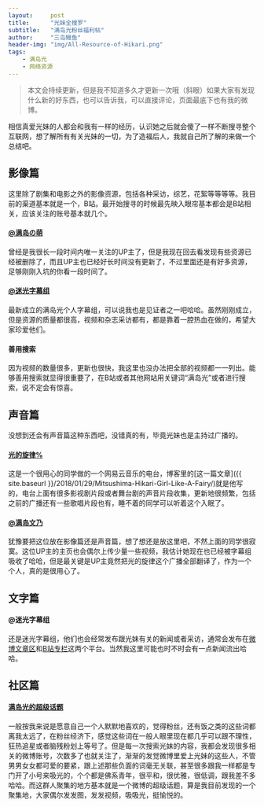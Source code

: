 ```yaml
---
layout:     post
title:      "光妹全搜罗"
subtitle:   "满岛光粉丝福利帖"
author:     "三岛鳗鱼"
header-img: "img/All-Resource-of-Hikari.png"
tags:
    - 满岛光
    - 网络资源
---
```


>本文会持续更新，但是我不知道多久才更新一次哦（斜眼）如果大家有发现什么新的好东西，也可以告诉我，可以直接评论，页面最底下也有我的微博。

相信真爱光妹的人都会和我有一样的经历，认识她之后就会傻了一样不断搜寻整个互联网，想了解所有有关光妹的一切，为了造福后人，我就自己所了解的来做一个总结吧。

## 影像篇

这里除了剧集和电影之外的影像资源，包括各种采访，综艺，花絮等等等等。我目前的渠道基本就是一个，B站。最开始搜寻的时候最先映入眼帘基本都会是B站相关，应该关注的账号基本就几个。

#### [@满岛の萌](https://space.bilibili.com/447064/#/)

曾经是我很长一段时间内唯一关注的UP主了，但是我现在回去看发现有些资源已经被删除了，而且UP主也已经好长时间没有更新了，不过里面还是有好多资源，足够刚刚入坑的你看一段时间了。

#### [@迷光字幕组](https://space.bilibili.com/3027349/#/)

最新成立的满岛光个人字幕组，可以说我也是见证者之一吧哈哈。虽然刚刚成立，但是资源的质量都很高，视频和杂志采访都有，都是靠着一腔热血在做的，希望大家珍爱他们。

#### 善用搜索

因为视频的数量很多，更新也很快，我这里也没办法把全部的视频都一一列出。能够善用搜索就显得很重要了，在B站或者其他网站用关键词“满岛光”或者进行搜索，说不定会有惊喜。

## 声音篇

没想到还会有声音篇这种东西吧，没错真的有，毕竟光妹也是主持过广播的。

#### [光的旋律%](http://music.163.com/#/radio/349949732?userid=44231045)

这是一个很用心的同学做的一个网易云音乐的电台，博客里的[这一篇文章]({{ site.baseurl }}/2018/01/29/Mitsushima-Hikari-Girl-Like-A-Fairy/)就是他写的，电台上面有很多影视剧片段或者舞台剧的声音片段收集，更新地很频繁，包括之前的广播还有一些歌唱片段也有，睡不着的同学可以听着这个入眠了。

#### [@满岛文乃 ](https://space.bilibili.com/5160574/#/)

犹豫要把这位放在影像篇还是声音篇，想了想还是放这里吧，不然上面的同学很寂寞。这位UP主的主页也会偶尔上传少量一些视频，我估计她现在也已经被字幕组吸收了哈哈，但是最关键是UP主竟然把光的旋律这个广播全部翻译了，作为一个个人，真的是很用心了。

## 文字篇

#### @迷光字幕组

还是迷光字幕组，他们也会经常发布跟光妹有关的新闻或者采访，通常会发布在[微博文章区](https://weibo.com/p/1005056286361419/wenzhang)和[B站专栏](https://space.bilibili.com/3027349/#/article)这两个平台。当然我这里可能也时不时会有一点新闻流出哈哈。

## 社区篇

#### [满岛光的超级话题]( https://weibo.com/p/1008084989d223732bf6f02f75ea30efad58a9/super_index)

一般按我来说是愿意自己一个人默默地喜欢的，觉得粉丝，还有饭之类的这些词都离我太远了，在粉丝经济下，感觉这些词在一般人眼里现在都几乎可以跟不理性，狂热追星或者脑残粉划上等号了。但是每一次搜索光妹的内容，我都会发现很多相关的微博账号，次数多了也就关注了，渐渐的发觉微博里爱上光妹的这些人，不管男男女女都可爱的要紧，跟上述那些负面的词毫无关联，甚至很多跟我一样都是专门开了小号来吸光的，个个都是佛系青年，很平和，很优雅，很低调，跟我差不多哈哈。而这群人聚集的地方基本就是一个微博的超级话题，算是我目前发现的一个聚集地，大家偶尔发发图，发发视频，吸吸光，挺愉悦的。